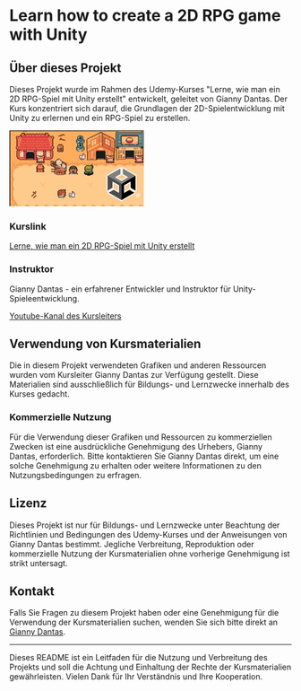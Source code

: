 # Learn how to create a 2D RPG game with Unity

## Über dieses Projekt

Dieses Projekt wurde im Rahmen des Udemy-Kurses "Lerne, wie man ein 2D RPG-Spiel mit Unity erstellt" entwickelt, geleitet von Gianny Dantas. Der Kurs konzentriert sich darauf, die Grundlagen der 2D-Spielentwicklung mit Unity zu erlernen und ein RPG-Spiel zu erstellen.

![Alternativer Text](CoursePIC.jpg)

### Kurslink

[Lerne, wie man ein 2D RPG-Spiel mit Unity erstellt](https://www.udemy.com/course/learn-how-to-create-a-2d-rpg-game-with-unity/)

### Instruktor

Gianny Dantas - ein erfahrener Entwickler und Instruktor für Unity-Spieleentwicklung.

[Youtube-Kanal des Kursleiters](https://www.youtube.com/channel/UCvEAy4KqYvUT7VYDmAObwUA)

## Verwendung von Kursmaterialien

Die in diesem Projekt verwendeten Grafiken und anderen Ressourcen wurden vom Kursleiter Gianny Dantas zur Verfügung gestellt. Diese Materialien sind ausschließlich für Bildungs- und Lernzwecke innerhalb des Kurses gedacht.

### Kommerzielle Nutzung

Für die Verwendung dieser Grafiken und Ressourcen zu kommerziellen Zwecken ist eine ausdrückliche Genehmigung des Urhebers, Gianny Dantas, erforderlich. Bitte kontaktieren Sie Gianny Dantas direkt, um eine solche Genehmigung zu erhalten oder weitere Informationen zu den Nutzungsbedingungen zu erfragen.

## Lizenz

Dieses Projekt ist nur für Bildungs- und Lernzwecke unter Beachtung der Richtlinien und Bedingungen des Udemy-Kurses und der Anweisungen von Gianny Dantas bestimmt. Jegliche Verbreitung, Reproduktion oder kommerzielle Nutzung der Kursmaterialien ohne vorherige Genehmigung ist strikt untersagt.

## Kontakt

Falls Sie Fragen zu diesem Projekt haben oder eine Genehmigung für die Verwendung der Kursmaterialien suchen, wenden Sie sich bitte direkt an [Gianny Dantas](https://www.linkedin.com/in/gianny-dantas).

---

Dieses README ist ein Leitfaden für die Nutzung und Verbreitung des Projekts und soll die Achtung und Einhaltung der Rechte der Kursmaterialien gewährleisten. Vielen Dank für Ihr Verständnis und Ihre Kooperation.
